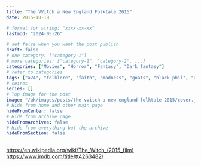 ```yaml
---
title: "The VVitch a New England Folktale 2015"
date: 2015-10-18

# format for string: "xxxx-xx-xx"
lastmod: "2024-05-26"

# set false when you want the post publish
draft: false
# one category: ["category-1"]
# more categories: ["category-1", "category-2", ...]
categories: ["Movies", "Horror", "Fantasy", "Dark fantasy"]
# refer to categories
tags: ["a24", "folklore", "faith", "madness", "goats", "black phil", "anya taylor-joy"]
# seires
series: []
# Top image for the post
image: "/uk/images/posts/the-vvitch-a-new-england-folktale-2015/cover.jpg"
# Hide from home and other main page
hideFromCenter: false
# Hide from archive page
hideFromArchives: false
# Hide from everything but the archive
hideFromSection: false
---
```

https://en.wikipedia.org/wiki/The_Witch_(2015_film)
https://www.imdb.com/title/tt4263482/
<!--more-->